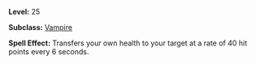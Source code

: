 <!-- TITLE: Spell: Shadow Compact -->
<!-- SUBTITLE:  -->

**Level:** 25

**Subclass:** [Vampire](vampire)

**Spell Effect:** Transfers your own health to your target at a rate of 40 hit points every 6 seconds.